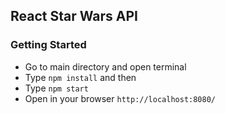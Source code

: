 ## React Star Wars API

### Getting Started

  * Go to main directory and open terminal
  * Type ```npm install``` and then
  * Type ```npm start```
  * Open in your browser ```http://localhost:8080/```